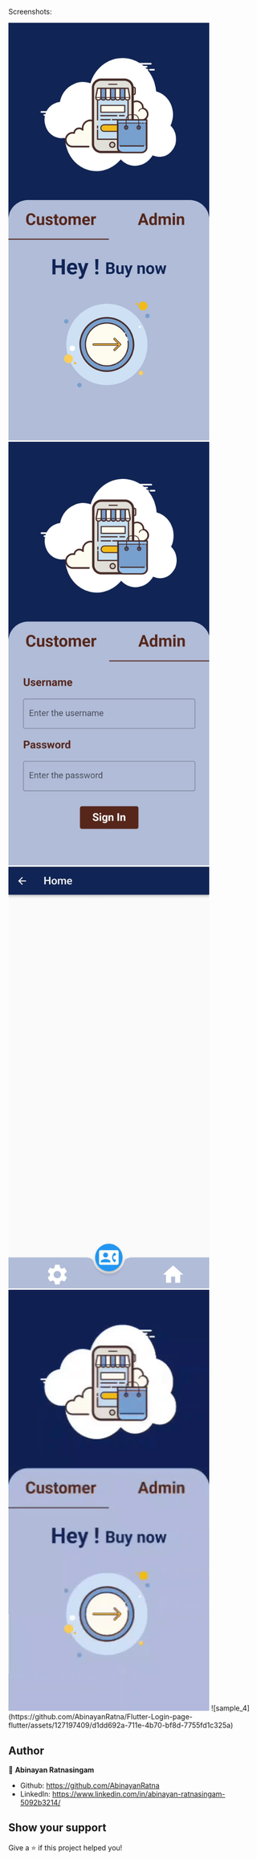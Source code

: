 Screenshots:

<img src="ScreenShots/sample_1.jpg" style="width: 400px"/>
<img src="ScreenShots/sample_2.jpg" style="width: 400px"/>
<img src="ScreenShots/sample_3.jpg" style="width: 400px"/>
<img src="ScreenShots/sample_4.gif" style="width: 400px"/>
![sample_4](https://github.com/AbinayanRatna/Flutter-Login-page-flutter/assets/127197409/d1dd692a-711e-4b70-bf8d-7755fd1c325a)


## Author

👤 **Abinayan Ratnasingam**

- Github: https://github.com/AbinayanRatna
- LinkedIn: https://www.linkedin.com/in/abinayan-ratnasingam-5092b3214/

## Show your support

Give a ⭐️ if this project helped you!
